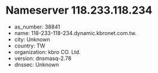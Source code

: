 # Nameserver 118.233.118.234

* as_number: 38841
* name: 118-233-118-234.dynamic.kbronet.com.tw.
* city: Unknown
* country: TW
* organization: kbro CO. Ltd.
* version: dnsmasq-2.78
* dnssec: Unknown
